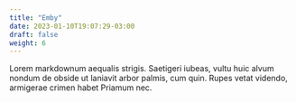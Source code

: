 ```yaml
---
title: "Emby"
date: 2023-01-10T19:07:29-03:00
draft: false
weight: 6
---
```


Lorem markdownum aequalis strigis. Saetigeri iubeas, vultu huic alvum nondum
de obside ut laniavit arbor palmis, cum quin. Rupes vetat videndo, armigerae
crimen habet Priamum nec.
